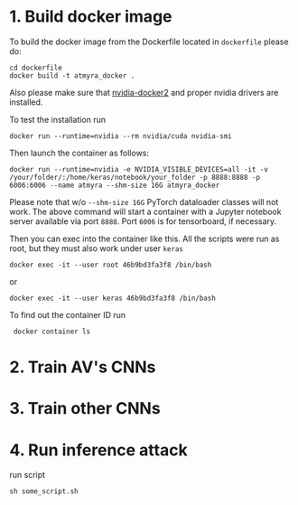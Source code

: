 # 1. Build docker image

To build the docker image from the Dockerfile located in `dockerfile` please do:
```
cd dockerfile
docker build -t atmyra_docker .
```


Also please make sure that [nvidia-docker2](https://github.com/nvidia/nvidia-docker/wiki/Installation-(version-2.0)) and proper nvidia drivers are installed.

To test the installation run
```
docker run --runtime=nvidia --rm nvidia/cuda nvidia-smi
```

Then launch the container as follows:
```
docker run --runtime=nvidia -e NVIDIA_VISIBLE_DEVICES=all -it -v /your/folder/:/home/keras/notebook/your_folder -p 8888:8888 -p 6006:6006 --name atmyra --shm-size 16G atmyra_docker
```

Please note that w/o `--shm-size 16G` PyTorch dataloader classes will not work.
The above command will start a container with a Jupyter notebook server available via port `8888`. 
Port `6006` is for tensorboard, if necessary.

Then you can exec into the container like this. All the scripts were run as root, but they must also work under user `keras`
```
docker exec -it --user root 46b9bd3fa3f8 /bin/bash
```
or
```
docker exec -it --user keras 46b9bd3fa3f8 /bin/bash
```

To find out the container ID run
```
 docker container ls
```

# 2. Train AV's CNNs



# 3. Train other CNNs



# 4. Run inference attack

run script
```
sh some_script.sh
```